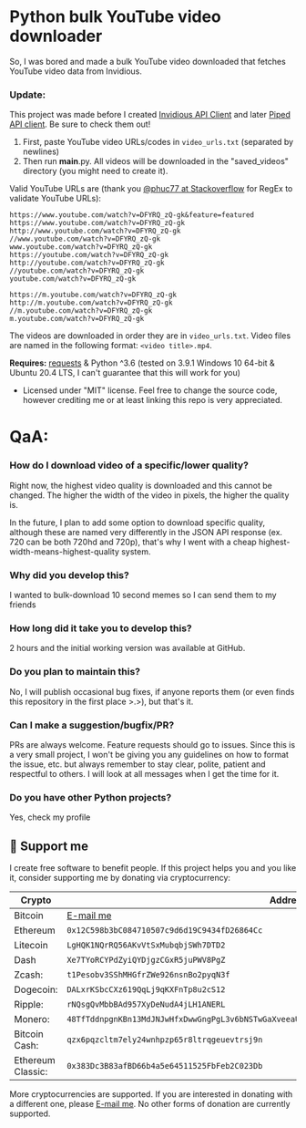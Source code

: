 # Python bulk YouTube video downloader

So, I was bored and made a bulk YouTube video downloaded that fetches YouTube video data from Invidious.

### Update:

This project was made before I created [Invidious API Client](https://github.com/CWKevo/python-invidious-api-client) and later [Piped API client](https://github.com/CWKevo/python-piped-api-client). Be sure to check them out!

1. First, paste YouTube video URLs/codes in `video_urls.txt` (separated by newlines)
2. Then run __main__.py. All videos will be downloaded in the "saved_videos" directory (you might need to create it).

Valid YouTube URLs are (thank you [@phuc77 at Stackoverflow](https://stackoverflow.com/questions/19377262/regex-for-youtube-url) for RegEx to validate YouTube URLs):

```
https://www.youtube.com/watch?v=DFYRQ_zQ-gk&feature=featured
https://www.youtube.com/watch?v=DFYRQ_zQ-gk
http://www.youtube.com/watch?v=DFYRQ_zQ-gk
//www.youtube.com/watch?v=DFYRQ_zQ-gk
www.youtube.com/watch?v=DFYRQ_zQ-gk
https://youtube.com/watch?v=DFYRQ_zQ-gk
http://youtube.com/watch?v=DFYRQ_zQ-gk
//youtube.com/watch?v=DFYRQ_zQ-gk
youtube.com/watch?v=DFYRQ_zQ-gk

https://m.youtube.com/watch?v=DFYRQ_zQ-gk
http://m.youtube.com/watch?v=DFYRQ_zQ-gk
//m.youtube.com/watch?v=DFYRQ_zQ-gk
m.youtube.com/watch?v=DFYRQ_zQ-gk
```

The videos are downloaded in order they are in `video_urls.txt`. Video files are named in the following format: `<video title>.mp4`.

**Requires:** [requests](https://pypi.org/project/requests/) & Python ^3.6 (tested on 3.9.1 Windows 10 64-bit & Ubuntu 20.4 LTS, I can't guarantee that this will work for you)

- Licensed under "MIT" license. Feel free to change the source code, however crediting me or at least linking this repo is very appreciated.

# QaA:

### How do I download video of a specific/lower quality?

Right now, the highest video quality is downloaded and this cannot be changed. The higher the width of the video in pixels, the higher the quality is.

In the future, I plan to add some option to download specific quality, although these are named very differently in the JSON API response
(ex. 720 can be both 720hd and 720p), that's why I went with a cheap highest-width-means-highest-quality system.

### Why did you develop this?
I wanted to bulk-download 10 second memes so I can send them to my friends

### How long did it take you to develop this?
2 hours and the initial working version was available at GitHub.

### Do you plan to maintain this?
No, I will publish occasional bug fixes, if anyone reports them (or even finds this repository in the first place >.>), but that's it.

### Can I make a suggestion/bugfix/PR?
PRs are always welcome. Feature requests should go to issues. Since this is a very small project, I won't be giving you any guidelines on how to format the issue, etc. but
always remember to stay clear, polite, patient and respectful to others. I will look at all messages when I get the time for it.

### Do you have other Python projects?
Yes, check my profile

## 🎁 Support me

I create free software to benefit people.
If this project helps you and you like it, consider supporting me by donating via cryptocurrency:

| Crypto            | Address                                                                                           |
| ----------------- | ------------------------------------------------------------------------------------------------- |
| Bitcoin           | [E-mail me](mailto:me@kevo.link)                                                                  |
| Ethereum          | `0x12C598b3bC084710507c9d6d19C9434fD26864Cc`                                                      |
| Litecoin          | `LgHQK1NQrRQ56AKvVtSxMubqbjSWh7DTD2`                                                              |
| Dash              | `Xe7TYoRCYPdZyiQYDjgzCGxR5juPWV8PgZ`                                                              |
| Zcash:            | `t1Pesobv3SShMHGfrZWe926nsnBo2pyqN3f`                                                             |
| Dogecoin:         | `DALxrKSbcCXz619QqLj9qKXFnTp8u2cS12`                                                              |
| Ripple:           | `rNQsgQvMbbBAd957XyDeNudA4jLH1ANERL`                                                              |
| Monero:           | `48TfTddnpgnKBn13MdJNJwHfxDwwGngPgL3v6bNSTwGaXveeaUWzJcMUVrbWUyDSyPDwEJVoup2gmDuskkcFuNG99zatYFS` |
| Bitcoin Cash:     | `qzx6pqzcltm7ely24wnhpzp65r8ltrqgeuevtrsj9n`                                                      |
| Ethereum Classic: | `0x383Dc3B83afBD66b4a5e64511525FbFeb2C023Db`                                                      |

More cryptocurrencies are supported. If you are interested in donating with a different one, please [E-mail me](mailto:me@kevo.link).
No other forms of donation are currently supported.

